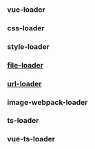 ### vue-loader

### css-loader

### style-loader

### [file-loader](https://www.npmjs.com/package/file-loader)

### [url-loader](https://www.npmjs.com/package/url-loader)

### image-webpack-loader

### ts-loader

### vue-ts-loader